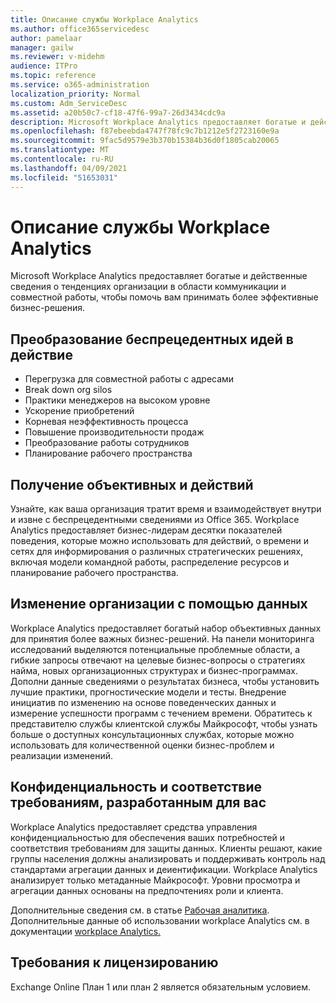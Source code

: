 ```yaml
---
title: Описание службы Workplace Analytics
ms.author: office365servicedesc
author: pamelaar
manager: gailw
ms.reviewer: v-midehm
audience: ITPro
ms.topic: reference
ms.service: o365-administration
localization_priority: Normal
ms.custom: Adm_ServiceDesc
ms.assetid: a20b50c7-cf18-47f6-99a7-26d3434cdc9a
description: Microsoft Workplace Analytics предоставляет богатые и действенные сведения о тенденциях организации в области коммуникации и совместной работы, чтобы помочь вам принимать более эффективные бизнес-решения.
ms.openlocfilehash: f87ebeebda4747f78fc9c7b1212e5f2723160e9a
ms.sourcegitcommit: 9fac5d9579e3b370b15384b36d0f1805cab20065
ms.translationtype: MT
ms.contentlocale: ru-RU
ms.lasthandoff: 04/09/2021
ms.locfileid: "51653031"
---
```

# <a name="workplace-analytics-service-description"></a>Описание службы Workplace Analytics

Microsoft Workplace Analytics предоставляет богатые и действенные сведения о тенденциях организации в области коммуникации и совместной работы, чтобы помочь вам принимать более эффективные бизнес-решения.

## <a name="transform-unprecedented-insights-into-action"></a>Преобразование беспрецедентных идей в действие

* Перегрузка для совместной работы с адресами
* Break down org silos
* Практики менеджеров на высоком уровне
* Ускорение приобретений
* Корневая неэффективность процесса
* Повышение производительности продаж
* Преобразование работы сотрудников
* Планирование рабочего пространства

## <a name="gain-objective-actionable-insights"></a>Получение объективных и действий

Узнайте, как ваша организация тратит время и взаимодействует внутри и извне с беспрецедентными сведениями из Office 365. Workplace Analytics предоставляет бизнес-лидерам десятки показателей поведения, которые можно использовать для действий, о времени и сетях для информирования о различных стратегических решениях, включая модели командной работы, распределение ресурсов и планирование рабочего пространства.

## <a name="drive-organizational-change-with-data"></a>Изменение организации с помощью данных

Workplace Analytics предоставляет богатый набор объективных данных для принятия более важных бизнес-решений. На панели мониторинга исследований выделяются потенциальные проблемные области, а гибкие запросы отвечают на целевые бизнес-вопросы о стратегиях найма, новых организационных структурах и бизнес-программах. Дополни данные сведениями о результатах бизнеса, чтобы установить лучшие практики, прогностические модели и тесты. Внедрение инициатив по изменению на основе поведенческих данных и измерение успешности программ с течением времени. Обратитесь к представителю службы клиентской службы Майкрософт, чтобы узнать больше о доступных консультационных службах, которые можно использовать для количественной оценки бизнес-проблем и реализации изменений.

## <a name="privacy-and-compliance-designed-for-you"></a>Конфиденциальность и соответствие требованиям, разработанным для вас

Workplace Analytics предоставляет средства управления конфиденциальностью для обеспечения ваших потребностей и соответствия требованиям для защиты данных. Клиенты решают, какие группы населения должны анализировать и поддерживать контроль над стандартами агрегации данных и деиентификации. Workplace Analytics анализирует только метаданные Майкрософт. Уровни просмотра и агрегации данных основаны на предпочтениях роли и клиента.

Дополнительные сведения см. в статье [Рабочая аналитика](https://go.microsoft.com/fwlink/?linkid=852492). Дополнительные данные об использовании workplace Analytics см. в документации [workplace Analytics.](/workplace-analytics/)
  
## <a name="licensing-requirements"></a>Требования к лицензированию

Exchange Online План 1 или план 2 является обязательным условием.